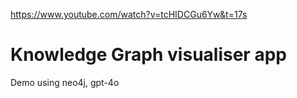 https://www.youtube.com/watch?v=tcHIDCGu6Yw&t=17s

# Knowledge Graph visualiser app

Demo using neo4j, gpt-4o
